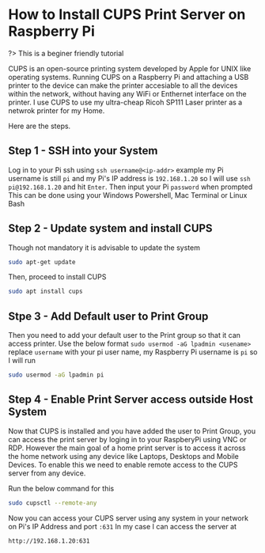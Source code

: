 # How to Install CUPS Print Server on Raspberry Pi

?> This is a beginer friendly tutorial

CUPS is an open-source printing system developed by Apple for UNIX like operating systems. Running CUPS on a Raspberry Pi and attaching a USB printer to the device can make the printer accesiable to all the devices within the network, without having any WiFi or Enthernet interface on the printer. I use CUPS to use my ultra-cheap Ricoh SP111 Laser printer as a netwrok printer for my Home.

Here are the steps.

## Step 1 - SSH into your System
 Log in to your Pi ssh using `ssh username@<ip-addr>` example my Pi username is still `pi` and my Pi's IP address is `192.168.1.20` so I will use  `ssh pi@192.168.1.20` and hit `Enter`. Then input your Pi `password` when prompted
 This can be done using your Windows Powershell, Mac Terminal or Linux Bash

## Step 2 - Update system and install CUPS
Though not mandatory it is advisable to update the system 

```bash
sudo apt-get update
```
Then, proceed to install CUPS

```bash
sudo apt install cups
```
## Stpe 3 - Add Default user to Print Group
Then you need to add your default user to the Print group so that it can access printer. Use the below format
`sudo usermod -aG lpadmin <usename>` replace `username` with your pi user name, my Raspberry Pi username is  `pi` so I will run
```bash
sudo usermod -aG lpadmin pi
```
## Step 4 - Enable Print Server access outside Host System
Now that CUPS is installed and you have added the user to Print Group, you can access the print server by loging in to your RaspberyPi using VNC or RDP. However the main goal of a home print server is to access it across the home network using any device like Laptops, Desktops and Mobile Devices. To enable this we need to enable remote access to the CUPS server from any device.

Run the below command for this
```bash
sudo cupsctl --remote-any
```
Now you can access your CUPS server using any system in your network on Pi's IP Address and port `:631`
In my case I can access the server at

`http://192.168.1.20:631`